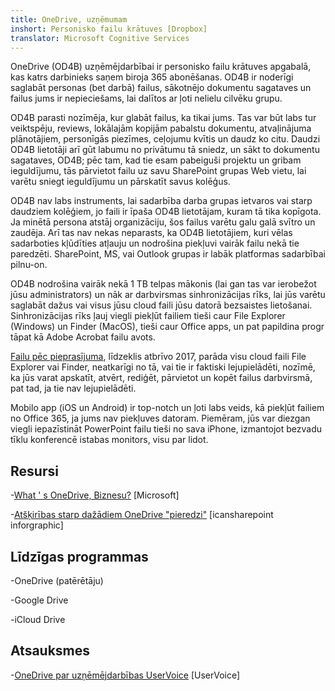 ```yaml
---
title: OneDrive, uzņēmumam
inshort: Personisko failu krātuves [Dropbox]
translator: Microsoft Cognitive Services
---
```



OneDrive (OD4B) uzņēmējdarbībai ir personisko failu krātuves apgabalā, kas katrs darbinieks saņem biroja 365 abonēšanas. OD4B ir noderīgi saglabāt personas (bet darbā) failus, sākotnējo dokumentu sagataves un failus jums ir nepieciešams, lai dalītos ar ļoti nelielu cilvēku grupu.

OD4B parasti nozīmēja, kur glabāt failus, ka tikai jums. Tas var būt labs tur veiktspēju, reviews, lokālajām kopijām pabalstu dokumentu, atvaļinājuma plānotājiem, personīgās piezīmes, ceļojumu kvītis un daudz ko citu. Daudzi OD4B lietotāji arī gūt labumu no privātumu tā sniedz, un sākt to dokumentu sagataves, OD4B; pēc tam, kad tie esam pabeiguši projektu un gribam ieguldījumu, tās pārvietot failu uz savu SharePoint grupas Web vietu, lai varētu sniegt ieguldījumu un pārskatīt savus kolēģus.

OD4B nav labs instruments, lai sadarbība darba grupas ietvaros vai starp daudziem kolēģiem, jo faili ir īpaša OD4B lietotājam, kuram tā tika kopīgota. Ja minētā persona atstāj organizāciju, šos failus varētu galu galā svītro un zaudēja. Arī tas nav nekas neparasts, ka OD4B lietotājiem, kuri vēlas sadarboties kļūdīties atļauju un nodrošina piekļuvi vairāk failu nekā tie paredzēti. SharePoint, MS, vai Outlook grupas ir labāk platformas sadarbībai pilnu-on.

OD4B nodrošina vairāk nekā 1 TB telpas mākonis (lai gan tas var ierobežot jūsu administrators) un nāk ar darbvirsmas sinhronizācijas rīks, lai jūs varētu saglabāt dažus vai visus jūsu cloud faili jūsu datorā bezsaistes lietošanai. Sinhronizācijas rīks ļauj viegli piekļūt failiem tieši caur File Explorer (Windows) un Finder (MacOS), tieši caur Office apps, un pat papildina progr tāpat kā Adobe Acrobat failu avots. 

[Failu pēc pieprasījuma](https://blogs.office.com/en-us/2017/05/11/introducing-onedrive-files-on-demand-and-additional-features-making-it-easier-to-access-and-share-files/), līdzeklis atbrīvo 2017, parāda visu cloud faili File Explorer vai Finder, neatkarīgi no tā, vai tie ir faktiski lejupielādēti, nozīmē, ka jūs varat apskatīt, atvērt, rediģēt, pārvietot un kopēt failus darbvirsmā, pat tad, ja tie nav lejupielādēti.

Mobilo app (iOS un Android) ir top-notch un ļoti labs veids, kā piekļūt failiem no Office 365, ja jums nav piekļuves datoram. Piemēram, jūs var diezgan viegli iepazīstināt PowerPoint failu tieši no sava iPhone, izmantojot bezvadu tīklu konferencē istabas monitors, visu par lidot.

Resursi
---------

-[What ' s OneDrive,
    Biznesu?](https://support.office.com/en-us/article/What-is-OneDrive-for-Business-187f90af-056f-47c0-9656-cc0ddca7fdc2)
    \[Microsoft\]

-[Atšķirības starp dažādiem OneDrive
    "pieredzi"](http://icsh.pt/OneDriveTree) \[icansharepoint
    inforgraphic\]

Līdzīgas programmas
--------------------

-OneDrive (patērētāju)

-Google Drive

-iCloud Drive

Atsauksmes
---------

-[OneDrive par uzņēmējdarbības UserVoice](https://onedrive.uservoice.com/forums/262982-onedrive/category/86090-onedrive-for-business)
    \[UserVoice\]


